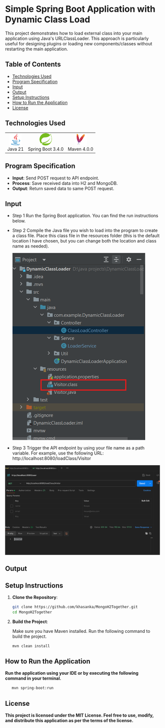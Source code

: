 # Simple Spring Boot Application with Dynamic Class Load

This project demonstrates how to load external class into your main application using Java's URLClassLoader. This approach is particularly useful for designing plugins or loading new components/classes without restarting the main application.

## Table of Contents

- [Technologies Used](#technologies-used)
- [Program Specification](#program-specification)
- [Input](#input)
- [Output](#output)
- [Setup Instructions](#setup-instructions)
- [How to Run the Application](#how-to-run-the-application)
- [License](#license)

## Technologies Used

<table>
    <tr>
        <td align="center">
            <a href="https://www.java.com" target="_blank" rel="noreferrer"> 
                <img src="https://raw.githubusercontent.com/devicons/devicon/master/icons/java/java-original.svg" alt="java" width="40" height="40"/> 
            </a><br> Java 21
        </td>
        <td align="center">
            <a href="https://spring.io/projects/spring-boot" target="_blank" rel="noreferrer"> 
                <img src="https://raw.githubusercontent.com/devicons/devicon/master/icons/spring/spring-original.svg" alt="spring" width="40" height="40"/> 
            </a><br> Spring Boot 3.4.0
        </td>
        <td align="center">
            <a href="https://maven.apache.org/" target="_blank" rel="noreferrer"> 
                <img src="https://raw.githubusercontent.com/devicons/devicon/master/icons/maven/maven-original.svg" alt="maven" width="40" height="40"/> 
            </a><br> Maven 4.0.0
        </td>
    </tr>
</table>

## Program Specification

- **Input**: Send POST request to API endpoint.
- **Process**: Save received data into H2 and MongoDB.
- **Output**: Return saved data to same POST request.

## Input

- Step 1
    Run the Spring Boot application. You can find the run instructions below.

- Step 2
    Compile the Java file you wish to load into the program to create a class file. Place this class file in the resources folder (this is the default location I have chosen, but you can change both the location and class name as needed).

   ![external_class](img/external_class.png)

- Step 3
    Trigger the API endpoint by using your file name as a path variable. For example, use the following URL: http://localhost:8080/loadClass/Visitor 

![postman_url](img/postmen_url.png)

## Output


## Setup Instructions

1. **Clone the Repository**:
   ```bash
   git clone https://github.com/khasanka/MongoH2Together.git
   cd MongoH2Together
   ```
   
2. **Build the Project**:
   
   Make sure you have Maven installed. Run the following command to build the project.
   
   ```bash
   mvn clean install
   ```

## How to Run the Application

**Run the application using your IDE or by executing the following command in your terminal.**

```bash
   mvn spring-boot:run
```

## License

  **This project is licensed under the MIT License. Feel free to use, modify, and distribute this application as per the terms of the license.**


